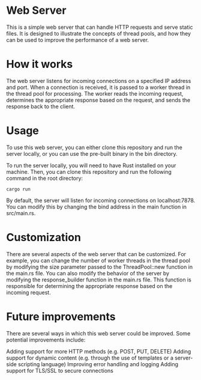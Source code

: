 # Web Server
This is a simple web server that can handle HTTP requests and serve static files. It is designed to illustrate the concepts of thread pools, and how they can be used to improve the performance of a web server.

# How it works
The web server listens for incoming connections on a specified IP address and port. When a connection is received, it is passed to a worker thread in the thread pool for processing. The worker reads the incoming request, determines the appropriate response based on the request, and sends the response back to the client.

# Usage
To use this web server, you can either clone this repository and run the server locally, or you can use the pre-built binary in the bin directory.

To run the server locally, you will need to have Rust installed on your machine. Then, you can clone this repository and run the following command in the root directory:

``cargo run``

By default, the server will listen for incoming connections on localhost:7878. You can modify this by changing the bind address in the main function in src/main.rs.

# Customization
There are several aspects of the web server that can be customized. For example, you can change the number of worker threads in the thread pool by modifying the size parameter passed to the ThreadPool::new function in the main.rs file. You can also modify the behavior of the server by modifying the response_builder function in the main.rs file. This function is responsible for determining the appropriate response based on the incoming request.

# Future improvements
There are several ways in which this web server could be improved. Some potential improvements include:

Adding support for more HTTP methods (e.g. POST, PUT, DELETE)
Adding support for dynamic content (e.g. through the use of templates or a server-side scripting language)
Improving error handling and logging
Adding support for TLS/SSL to secure connections
